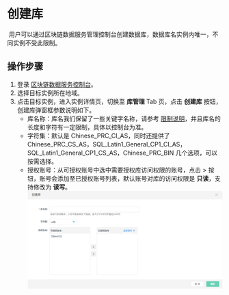 # 创建库
 用户可以通过区块链数据服务管理控制台创建数据库，数据库名实例内唯一，不同实例不受此限制。  

## 操作步骤
1.  登录 [区块链数据服务控制台](https://bds-console.jdcloud.com/block/list)。  
2.  选择目标实例所在地域。 
3.  点击目标实例，进入实例详情页，切换至 **库管理** Tab 页，点击 **创建库** 按钮，创建库弹窗框参数说明如下。
    * 库名称：库名我们保留了一些关键字名称，请参考 [限制说明](待补充)，并且库名的长度和字符有一定限制，具体以控制台为准。
    * 字符集：默认是 Chinese_PRC_CI_AS，同时还提供了 Chinese_PRC_CS_AS，SQL_Latin1_General_CP1_CI_AS，SQL_Latin1_General_CP1_CS_AS，Chinese_PRC_BIN 几个选项，可以按需选择。
    * 授权账号：从可授权账号中选中需要授权库访问权限的账号，点击 > 按钮，账号会添加至已授权账号列表，默认账号对库的访问权限是 **只读**，支持修改为 **读写**。
![创建库](Pic/创建库.png)

